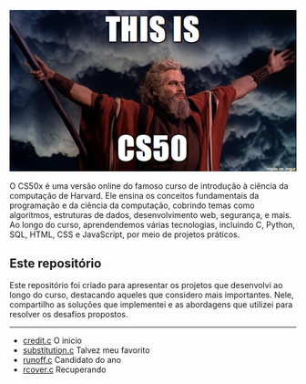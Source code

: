 ![](https://github.com/dejoao/cs50x/blob/main/src/212026_1298716.png)

O CS50x é uma versão online do famoso curso de introdução à ciência da computação de Harvard. Ele ensina os conceitos fundamentais da programação e da ciência da computação, cobrindo temas como algoritmos, estruturas de dados, desenvolvimento web, segurança, e mais. Ao longo do curso, aprendendemos várias tecnologias, incluindo C, Python, SQL, HTML, CSS e JavaScript, por meio de projetos práticos.

## Este repositório
Este repositório foi criado para apresentar os projetos que desenvolvi ao longo do curso, destacando aqueles que considero mais importantes. Nele, compartilho as soluções que implementei e as abordagens que utilizei para resolver os desafios propostos.

---
- [credit.c](https://github.com/dejoao/cs50x/blob/main/problemas/credit3.c) O inicio
- [substitution.c](https://github.com/dejoao/cs50x/tree/main/Week%202%20-%20Arrays/substitution) Talvez meu favorito
- [runoff.c](https://github.com/dejoao/cs50x/tree/main/Week%203%20-%20Algorithms/runoff) Candidato do ano
- [rcover.c](https://github.com/dejoao/cs50x/tree/main/Week%204%20-%20Memory/recover) Recuperando 
